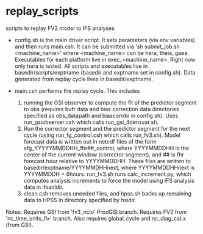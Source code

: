 # replay_scripts
scripts to replay FV3 model to IFS analyses

* config.sh is the main driver script.  It sets parameters (via env variables) and then
  runs main.csh.  It can be submitted via 'sh submit_job.sh <machine_name>'  where
  <machine_name> can be hera, theia, gaea.  Executables for each platform live
  in exec_<machine_name>.  Right now only hera is tested.
  All scripts and executables live in basedir/scripts/exptname (basedir and exptname set in config.sh).
  Data generated from replay cycle lives in basedir/exptname.

* main.csh performs the replay cycle.  This includes
  1)  running the GSI observer to compute the fit of the predictor segment to obs
      (requires bufr data and bias correction data directories specified as obs_datapath
       and biascorrdir in config.sh).  Uses run_gsiobserver.csh which calls
       run_gsi_4densvar.sh.
  2)  Run the corrector segment and the predictor segment for the next cycle (using
      run_fg_control.csh which calls run_fv3.sh).  Model forecast data is written out
      in netcdf files of the form sfg_YYYYYMMDDHH_fhr##_control, where YYYYMMDDHH is the 
      center of the current window (corrector segment), and ## is fhr forecast hour
      relative to YYYYMMDDHH.  These files are written to basedir/exptname/YYYYMMDHHnext, where
      YYYYMMDDHHnext is YYYYMMDDH + 6hours.
      run_fv3.sh runs calc_increment.py, which computes analysis
      increments to force the model using IFS analysis data in ifsanldir.
  3)  clean.csh removes uneeded files, and hpss.sh backs up remaining data to HPSS in 
      directory specified by hsidir.

Notes:  Requires GSI from 'fv3_ncio' ProdGSI branch.  Requires FV3 from 'nc_time_units_fix' branch.
Also requires global_cycle and nc_diag_cat.x (from GSI).
